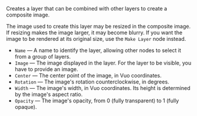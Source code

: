 Creates a layer that can be combined with other layers to create a composite image. 

The image used to create this layer may be resized in the composite image. If resizing makes the image larger, it may become blurry. If you want the image to be rendered at its original size, use the `Make Layer` node instead.

   - `Name` — A name to identify the layer, allowing other nodes to select it from a group of layers. 
   - `Image` — The image displayed in the layer. For the layer to be visible, you have to provide an image. 
   - `Center` — The center point of the image, in Vuo coordinates. 
   - `Rotation` — The image's rotation counterclockwise, in degrees. 
   - `Width` — The image's width, in Vuo coordinates. Its height is determined by the image's aspect ratio. 
   - `Opacity` — The image's opacity, from 0 (fully transparent) to 1 (fully opaque). 
